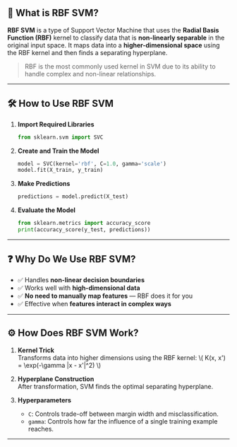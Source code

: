 ## 📌 What is RBF SVM?

**RBF SVM** is a type of Support Vector Machine that uses the **Radial Basis Function (RBF)** kernel to classify data that is **non-linearly separable** in the original input space. It maps data into a **higher-dimensional space** using the RBF kernel and then finds a separating hyperplane.

> RBF is the most commonly used kernel in SVM due to its ability to handle complex and non-linear relationships.

---

## 🛠️ How to Use RBF SVM

1. **Import Required Libraries**
   ```python
   from sklearn.svm import SVC
   ```

2. **Create and Train the Model**
   ```python
   model = SVC(kernel='rbf', C=1.0, gamma='scale')
   model.fit(X_train, y_train)
   ```

3. **Make Predictions**
   ```python
   predictions = model.predict(X_test)
   ```

4. **Evaluate the Model**
   ```python
   from sklearn.metrics import accuracy_score
   print(accuracy_score(y_test, predictions))
   ```

---

## ❓ Why Do We Use RBF SVM?

- ✅ Handles **non-linear decision boundaries**
- ✅ Works well with **high-dimensional data**
- ✅ **No need to manually map features** — RBF does it for you
- ✅ Effective when **features interact in complex ways**

---

## ⚙️ How Does RBF SVM Work?

1. **Kernel Trick**  
   Transforms data into higher dimensions using the RBF kernel:
   \\( K(x, x') = \exp(-\gamma \|x - x'\|^2) \\)

2. **Hyperplane Construction**  
   After transformation, SVM finds the optimal separating hyperplane.

3. **Hyperparameters**  
   - `C`: Controls trade-off between margin width and misclassification.
   - `gamma`: Controls how far the influence of a single training example reaches.

---
